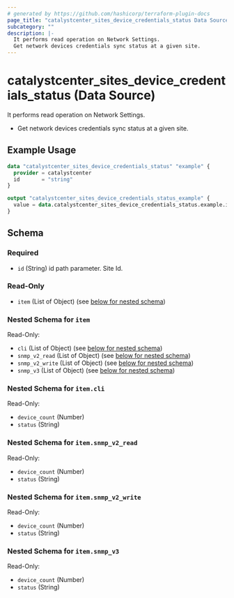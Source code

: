 ```yaml
---
# generated by https://github.com/hashicorp/terraform-plugin-docs
page_title: "catalystcenter_sites_device_credentials_status Data Source - terraform-provider-catalystcenter"
subcategory: ""
description: |-
  It performs read operation on Network Settings.
  Get network devices credentials sync status at a given site.
---
```


# catalystcenter_sites_device_credentials_status (Data Source)

It performs read operation on Network Settings.

- Get network devices credentials sync status at a given site.

## Example Usage

```terraform
data "catalystcenter_sites_device_credentials_status" "example" {
  provider = catalystcenter
  id       = "string"
}

output "catalystcenter_sites_device_credentials_status_example" {
  value = data.catalystcenter_sites_device_credentials_status.example.item
}
```

<!-- schema generated by tfplugindocs -->
## Schema

### Required

- `id` (String) id path parameter. Site Id.

### Read-Only

- `item` (List of Object) (see [below for nested schema](#nestedatt--item))

<a id="nestedatt--item"></a>
### Nested Schema for `item`

Read-Only:

- `cli` (List of Object) (see [below for nested schema](#nestedobjatt--item--cli))
- `snmp_v2_read` (List of Object) (see [below for nested schema](#nestedobjatt--item--snmp_v2_read))
- `snmp_v2_write` (List of Object) (see [below for nested schema](#nestedobjatt--item--snmp_v2_write))
- `snmp_v3` (List of Object) (see [below for nested schema](#nestedobjatt--item--snmp_v3))

<a id="nestedobjatt--item--cli"></a>
### Nested Schema for `item.cli`

Read-Only:

- `device_count` (Number)
- `status` (String)


<a id="nestedobjatt--item--snmp_v2_read"></a>
### Nested Schema for `item.snmp_v2_read`

Read-Only:

- `device_count` (Number)
- `status` (String)


<a id="nestedobjatt--item--snmp_v2_write"></a>
### Nested Schema for `item.snmp_v2_write`

Read-Only:

- `device_count` (Number)
- `status` (String)


<a id="nestedobjatt--item--snmp_v3"></a>
### Nested Schema for `item.snmp_v3`

Read-Only:

- `device_count` (Number)
- `status` (String)
